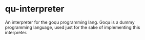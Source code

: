 # qu-interpreter
An interpreter for the goqu programming lang. Goqu is a dummy programming language, used just for the sake of implementing this interpreter. 
